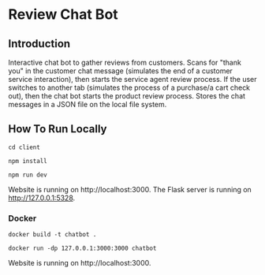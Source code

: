 # Review Chat Bot
## Introduction
Interactive chat bot to gather reviews from customers. Scans for "thank you" in the customer chat message (simulates the end of a customer service interaction), then starts the service agent review process. If the user switches to another tab (simulates the process of a purchase/a cart check out), then the chat bot starts the product review process. Stores the chat messages in a JSON file on the local file system.

## How To Run Locally
```
cd client
```
```
npm install
```
```
npm run dev
```

Website is running on http://localhost:3000.
The Flask server is running on http://127.0.0.1:5328.

### Docker
```
docker build -t chatbot .
```
```
docker run -dp 127.0.0.1:3000:3000 chatbot
```

Website is running on http://localhost:3000.
